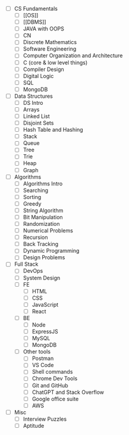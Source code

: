 - [ ] CS Fundamentals
	- [ ] [[OS]]
	- [ ] [[DBMS]]
	- [ ] JAVA with OOPS
	- [ ] CN
	- [ ] Discrete Mathematics
	- [ ] Software Engineering
	- [ ] Computer Organization and Architecture
	- [ ] C (core & low level things)
	- [ ] Compiler Design
	- [ ] Digital Logic
	- [ ] SQL
	- [ ] MongoDB
- [ ] Data Structures
	- [ ] DS Intro
	- [ ] Arrays
	- [ ] Linked List
	- [ ] Disjoint Sets
	- [ ] Hash Table and Hashing
	- [ ] Stack
	- [ ] Queue
	- [ ] Tree
	- [ ] Trie
	- [ ] Heap
	- [ ] Graph
- [ ] Algorithms
	- [ ] Algorithms Intro
	- [ ] Searching
	- [ ] Sorting
	- [ ] Greedy
	- [ ] String Algorithm
	- [ ] Bit Manipulation
	- [ ] Randomization
	- [ ] Numerical Problems
	- [ ] Recursion
	- [ ] Back Tracking
	- [ ] Dynamic Programming
	- [ ] Design Problems
- [ ] Full Stack
	- [ ] DevOps
	- [ ] System Design
	- [ ] FE
		- [ ] HTML
		- [ ] CSS
		- [ ] JavaScript
		- [ ] React
	- [ ] BE
		- [ ] Node
		- [ ] ExpressJS
		- [ ] MySQL
		- [ ] MongoDB
	- [ ] Other tools
		- [ ] Postman
		- [ ] VS Code
		- [ ] Shell commands
		- [ ] Chrome Dev Tools
		- [ ] Git and GitHub
		- [ ] ChatGPT and Stack Overflow
		- [ ] Google office suite
		- [ ] AWS
- [ ] Misc
	- [ ] Interview Puzzles
	- [ ] Aptitude